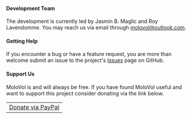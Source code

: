 ---
---

#### Development Team
The development is currently led by Jasmin B. Maglic and Roy Lavendomme. 
You may reach us via email through [molovol@outlook.com](mailto:molovol@outlook.com).

#### Getting Help
If you encounter a bug or have a feature request, you are more than welcome 
submit an issue to the project's [Issues](https://github.com/jmaglic/MoloVol/issues) page on GitHub.

#### Support Us
MoloVol is and will always be free. If you have found MoloVol useful and want to support 
this project consider donating via the link below.
<table class="invisible">
<tr>
<td>
<a class="button" href="https://www.paypal.com/donate?hosted_button_id=SZXAR7PEZKW6C" target="_blank">Donate via PayPal</a>
</td>
</tr>
</table>


